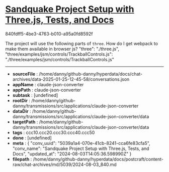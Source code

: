 # [Sandquake Project Setup with Three.js, Tests, and Docs](https://claude.ai/chat/5039a1a4-070e-41cb-8241-cca6fe83cfa5)

840fdff5-4be3-4763-b010-a95a0fd8592f

The project will use the following parts of `three`. How do I get webpack to make them available in browser js?
    "three": "./three.js",
    "three/examples/jsm/controls/TrackballControls.js": "./three/examples/jsm/controls/TrackballControls.js"

---

* **sourceFile** : /home/danny/github-danny/hyperdata/docs/chat-archives/data-2025-01-25-12-45-58/conversations.json
* **appName** : claude-json-converter
* **appPath** : claude-json-converter
* **subtask** : [undefined]
* **rootDir** : /home/danny/github-danny/transmissions/src/applications/claude-json-converter
* **dataDir** : /home/danny/github-danny/transmissions/src/applications/claude-json-converter/data
* **targetPath** : /home/danny/github-danny/transmissions/src/applications/claude-json-converter/data
* **tags** : ccc10.ccc20.ccc30.ccc40.ccc50
* **done** : [undefined]
* **meta** : {
  "conv_uuid": "5039a1a4-070e-41cb-8241-cca6fe83cfa5",
  "conv_name": "Sandquake Project Setup with Three.js, Tests, and Docs",
  "updated_at": "2024-08-03T14:05:36.598990Z"
}
* **filepath** : /home/danny/github-danny/hyperdata/docs/postcraft/content-raw/chat-archives/md/5039/2024-08-03_840.md